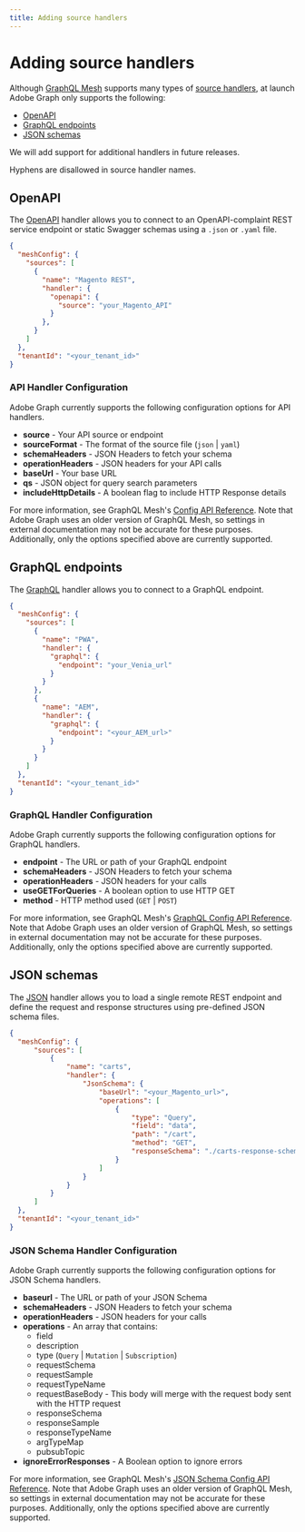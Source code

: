```yaml
---
title: Adding source handlers
---
```


# Adding source handlers

Although [GraphQL Mesh] supports many types of [source handlers], at launch Adobe Graph only supports the following:

-  [OpenAPI](#OpenAPI)
-  [GraphQL endpoints](#graphql_endpoints)
-  [JSON schemas](#json_schemas)

<InlineAlert variant="info" slots="text"/>

We will add support for additional handlers in future releases.

<InlineAlert variant="info" slots="text"/>

Hyphens are disallowed in source handler names.

## OpenAPI

The [OpenAPI] handler allows you to connect to an OpenAPI-complaint REST service endpoint or static Swagger schemas using a `.json` or `.yaml` file.

```json
{
  "meshConfig": {
    "sources": [
      {
        "name": "Magento REST",
        "handler": {
          "openapi": {
            "source": "your_Magento_API"
          }
        },
      }
    ]
  },
  "tenantId": "<your_tenant_id>"
}
```

### API Handler Configuration

 Adobe Graph currently supports the following configuration options for API handlers.

-  **source** - Your API source or endpoint
-  **sourceFormat** - The format of the source file (`json` | `yaml`)
-  **schemaHeaders** - JSON Headers to fetch your schema
-  **operationHeaders** - JSON headers for your API calls
-  **baseUrl** - Your base URL
-  **qs** - JSON object for query search parameters
-  **includeHttpDetails** - A boolean flag to include HTTP Response details

<InlineAlert variant="info" slots="text"/>

For more information, see GraphQL Mesh's [Config API Reference]. Note that Adobe Graph uses an older version of GraphQL Mesh, so settings in external documentation may not be accurate for these purposes. Additionally, only the options specified above are currently supported.

## GraphQL endpoints

The [GraphQL] handler allows you to connect to a GraphQL endpoint.

```json
{
  "meshConfig": {
    "sources": [
      {
        "name": "PWA",
        "handler": {
          "graphql": {
            "endpoint": "your_Venia_url"
          }
        }
      },
      {
        "name": "AEM",
        "handler": {
          "graphql": {
            "endpoint": "<your_AEM_url>"
          }
        }
      }
    ]
  },
  "tenantId": "<your_tenant_id>"
}
```

### GraphQL Handler Configuration

 Adobe Graph currently supports the following configuration options for GraphQL handlers.

-  **endpoint** - The URL or path of your GraphQL endpoint
-  **schemaHeaders** - JSON Headers to fetch your schema
-  **operationHeaders** - JSON headers for your calls
-  **useGETForQueries** - A boolean option to use HTTP GET
-  **method** - HTTP method used (`GET` | `POST`)

<InlineAlert variant="info" slots="text"/>

For more information, see GraphQL Mesh's [GraphQL Config API Reference]. Note that Adobe Graph uses an older version of GraphQL Mesh, so settings in external documentation may not be accurate for these purposes. Additionally, only the options specified above are currently supported.

## JSON schemas

The [JSON] handler allows you to load a single remote REST endpoint and define the request and response structures using pre-defined JSON schema files.

```json
{
  "meshConfig": {
      "sources": [
          {
              "name": "carts",
              "handler": {
                  "JsonSchema": {
                      "baseUrl": "<your_Magento_url>",
                      "operations": [
                          {
                              "type": "Query",
                              "field": "data",
                              "path": "/cart",
                              "method": "GET",
                              "responseSchema": "./carts-response-schema.json"
                          }
                      ]
                  }
              }
          }
      ]
  },
  "tenantId": "<your_tenant_id>"
}
```

### JSON Schema Handler Configuration

 Adobe Graph currently supports the following configuration options for JSON Schema handlers.

-  **baseurl** - The URL or path of your JSON Schema
-  **schemaHeaders** - JSON Headers to fetch your schema
-  **operationHeaders** - JSON headers for your calls
-  **operations** - An array that contains:
   -  field
   -  description
   -  type (`Query` | `Mutation` | `Subscription`)
   -  requestSchema
   -  requestSample
   -  requestTypeName
   -  requestBaseBody - This body will merge with the request body sent with the HTTP request
   -  responseSchema
   -  responseSample
   -  responseTypeName
   -  argTypeMap
   -  pubsubTopic
-  **ignoreErrorResponses** - A Boolean option to ignore errors

<InlineAlert variant="info" slots="text"/>

For more information, see GraphQL Mesh's [JSON Schema Config API Reference]. Note that Adobe Graph uses an older version of GraphQL Mesh, so settings in external documentation may not be accurate for these purposes. Additionally, only the options specified above are currently supported.

<!-- Link Definitions -->

[GraphQL Mesh]: https://www.graphql-mesh.com/docs/getting-started/introduction
[source handlers]: https://www.graphql-mesh.com/docs/handlers/handlers-introduction
[OpenAPI]: https://www.graphql-mesh.com/docs/handlers/openapi
[GraphQL]: https://www.graphql-mesh.com/docs/handlers/graphql
[JSON]: https://www.graphql-mesh.com/docs/handlers/json-schema
[Config API Reference]: https://www.graphql-mesh.com/docs/handlers/openapi#config-api-reference
[GraphQL Config API Reference]: https://www.graphql-mesh.com/docs/handlers/graphql#config-api-reference
[JSON Schema Config API Reference]: https://www.graphql-mesh.com/docs/handlers/json-schema#config-api-reference
[header]: headers.md